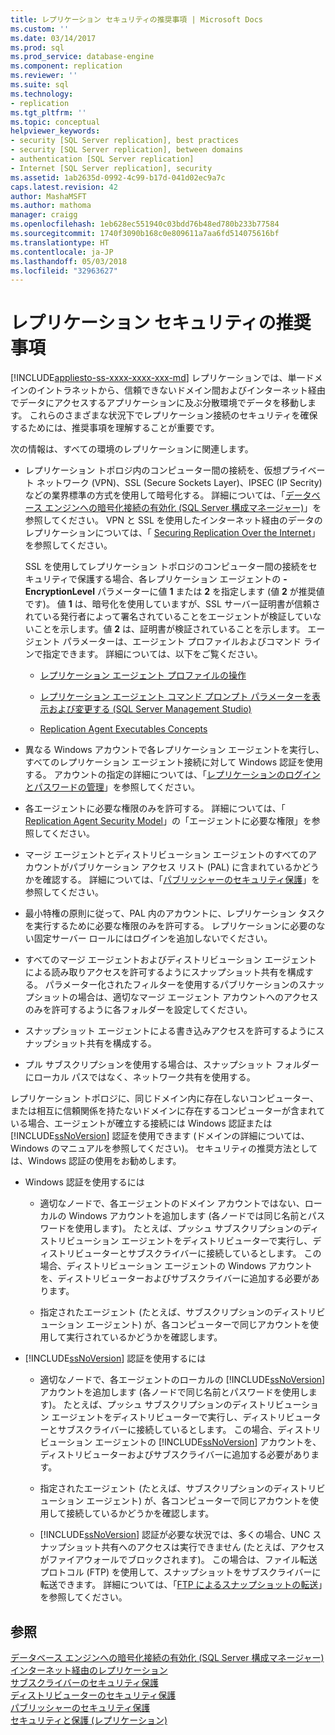 ```yaml
---
title: レプリケーション セキュリティの推奨事項 | Microsoft Docs
ms.custom: ''
ms.date: 03/14/2017
ms.prod: sql
ms.prod_service: database-engine
ms.component: replication
ms.reviewer: ''
ms.suite: sql
ms.technology:
- replication
ms.tgt_pltfrm: ''
ms.topic: conceptual
helpviewer_keywords:
- security [SQL Server replication], best practices
- security [SQL Server replication], between domains
- authentication [SQL Server replication]
- Internet [SQL Server replication], security
ms.assetid: 1ab2635d-0992-4c99-b17d-041d02ec9a7c
caps.latest.revision: 42
author: MashaMSFT
ms.author: mathoma
manager: craigg
ms.openlocfilehash: 1eb628ec551940c03bdd76b48ed780b233b77584
ms.sourcegitcommit: 1740f3090b168c0e809611a7aa6fd514075616bf
ms.translationtype: HT
ms.contentlocale: ja-JP
ms.lasthandoff: 05/03/2018
ms.locfileid: "32963627"
---
```

# <a name="replication-security-best-practices"></a>レプリケーション セキュリティの推奨事項
[!INCLUDE[appliesto-ss-xxxx-xxxx-xxx-md](../../../includes/appliesto-ss-xxxx-xxxx-xxx-md.md)]
  レプリケーションでは、単一ドメインのイントラネットから、信頼できないドメイン間およびインターネット経由でデータにアクセスするアプリケーションに及ぶ分散環境でデータを移動します。 これらのさまざまな状況下でレプリケーション接続のセキュリティを確保するためには、推奨事項を理解することが重要です。  
  
 次の情報は、すべての環境のレプリケーションに関連します。  
  
-   レプリケーション トポロジ内のコンピューター間の接続を、仮想プライベート ネットワーク (VPN)、SSL (Secure Sockets Layer)、IPSEC (IP Secrity) などの業界標準の方式を使用して暗号化する。 詳細については、「[データベース エンジンへの暗号化接続の有効化 &#40;SQL Server 構成マネージャー&#41;](../../../database-engine/configure-windows/enable-encrypted-connections-to-the-database-engine.md)」を参照してください。 VPN と SSL を使用したインターネット経由のデータのレプリケーションについては、「 [Securing Replication Over the Internet](../../../relational-databases/replication/security/securing-replication-over-the-internet.md)」を参照してください。  
  
     SSL を使用してレプリケーション トポロジのコンピューター間の接続をセキュリティで保護する場合、各レプリケーション エージェントの **-EncryptionLevel** パラメーターに値 **1** または **2** を指定します (値 **2** が推奨値です)。 値 **1** は、暗号化を使用していますが、SSL サーバー証明書が信頼されている発行者によって署名されていることをエージェントが検証していないことを示します。値 **2** は、証明書が検証されていることを示します。 エージェント パラメーターは、エージェント プロファイルおよびコマンド ラインで指定できます。 詳細については、以下をご覧ください。  
  
    -   [レプリケーション エージェント プロファイルの操作](../../../relational-databases/replication/agents/work-with-replication-agent-profiles.md)  
  
    -   [レプリケーション エージェント コマンド プロンプト パラメーターを表示および変更する &#40;SQL Server Management Studio&#41;](../../../relational-databases/replication/agents/view-and-modify-replication-agent-command-prompt-parameters.md)  
  
    -   [Replication Agent Executables Concepts](../../../relational-databases/replication/concepts/replication-agent-executables-concepts.md)  
  
-   異なる Windows アカウントで各レプリケーション エージェントを実行し、すべてのレプリケーション エージェント接続に対して Windows 認証を使用する。 アカウントの指定の詳細については、「[レプリケーションのログインとパスワードの管理](../../../relational-databases/replication/security/manage-logins-and-passwords-in-replication.md)」を参照してください。  
  
-   各エージェントに必要な権限のみを許可する。 詳細については、「 [Replication Agent Security Model](../../../relational-databases/replication/security/replication-agent-security-model.md)」の「エージェントに必要な権限」を参照してください。  
  
-   マージ エージェントとディストリビューション エージェントのすべてのアカウントがパブリケーション アクセス リスト (PAL) に含まれているかどうかを確認する。 詳細については、「[パブリッシャーのセキュリティ保護](../../../relational-databases/replication/security/secure-the-publisher.md)」を参照してください。  
  
-   最小特権の原則に従って、PAL 内のアカウントに、レプリケーション タスクを実行するために必要な権限のみを許可する。 レプリケーションに必要のない固定サーバー ロールにはログインを追加しないでください。  
  
-   すべてのマージ エージェントおよびディストリビューション エージェントによる読み取りアクセスを許可するようにスナップショット共有を構成する。 パラメーター化されたフィルターを使用するパブリケーションのスナップショットの場合は、適切なマージ エージェント アカウントへのアクセスのみを許可するように各フォルダーを設定してください。  
  
-   スナップショット エージェントによる書き込みアクセスを許可するようにスナップショット共有を構成する。  
  
-   プル サブスクリプションを使用する場合は、スナップショット フォルダーにローカル パスではなく、ネットワーク共有を使用する。  
  
 レプリケーション トポロジに、同じドメイン内に存在しないコンピューター、または相互に信頼関係を持たないドメインに存在するコンピューターが含まれている場合、エージェントが確立する接続には Windows 認証または [!INCLUDE[ssNoVersion](../../../includes/ssnoversion-md.md)] 認証を使用できます (ドメインの詳細については、Windows のマニュアルを参照してください)。 セキュリティの推奨方法としては、Windows 認証の使用をお勧めします。  
  
-   Windows 認証を使用するには  
  
    -   適切なノードで、各エージェントのドメイン アカウントではない、ローカルの Windows アカウントを追加します (各ノードでは同じ名前とパスワードを使用します)。 たとえば、プッシュ サブスクリプションのディストリビューション エージェントをディストリビューターで実行し、ディストリビューターとサブスクライバーに接続しているとします。 この場合、ディストリビューション エージェントの Windows アカウントを、ディストリビューターおよびサブスクライバーに追加する必要があります。  
  
    -   指定されたエージェント (たとえば、サブスクリプションのディストリビューション エージェント) が、各コンピューターで同じアカウントを使用して実行されているかどうかを確認します。  
  
-   [!INCLUDE[ssNoVersion](../../../includes/ssnoversion-md.md)] 認証を使用するには  
  
    -   適切なノードで、各エージェントのローカルの [!INCLUDE[ssNoVersion](../../../includes/ssnoversion-md.md)] アカウントを追加します (各ノードで同じ名前とパスワードを使用します)。 たとえば、プッシュ サブスクリプションのディストリビューション エージェントをディストリビューターで実行し、ディストリビューターとサブスクライバーに接続しているとします。 この場合、ディストリビューション エージェントの [!INCLUDE[ssNoVersion](../../../includes/ssnoversion-md.md)] アカウントを、ディストリビューターおよびサブスクライバーに追加する必要があります。  
  
    -   指定されたエージェント (たとえば、サブスクリプションのディストリビューション エージェント) が、各コンピューターで同じアカウントを使用して接続しているかどうかを確認します。  
  
    -   [!INCLUDE[ssNoVersion](../../../includes/ssnoversion-md.md)] 認証が必要な状況では、多くの場合、UNC スナップショット共有へのアクセスは実行できません (たとえば、アクセスがファイアウォールでブロックされます)。 この場合は、ファイル転送プロトコル (FTP) を使用して、スナップショットをサブスクライバーに転送できます。 詳細については、「[FTP によるスナップショットの転送](../../../relational-databases/replication/transfer-snapshots-through-ftp.md)」を参照してください。  
  
## <a name="see-also"></a>参照  
 [データベース エンジンへの暗号化接続の有効化 &#40;SQL Server 構成マネージャー&#41;](../../../database-engine/configure-windows/enable-encrypted-connections-to-the-database-engine.md)   
 [インターネット経由のレプリケーション](../../../relational-databases/replication/replication-over-the-internet.md)   
 [サブスクライバーのセキュリティ保護](../../../relational-databases/replication/security/secure-the-subscriber.md)   
 [ディストリビューターのセキュリティ保護](../../../relational-databases/replication/security/secure-the-distributor.md)   
 [パブリッシャーのセキュリティ保護](../../../relational-databases/replication/security/secure-the-publisher.md)   
 [セキュリティと保護 &#40;レプリケーション&#41;](../../../relational-databases/replication/security/security-and-protection-replication.md)  
  
  
